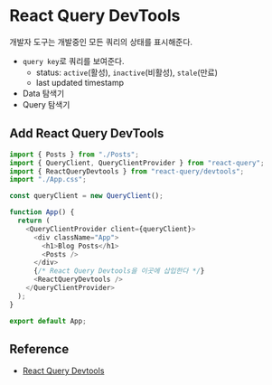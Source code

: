 # React Query DevTools

개발자 도구는 개발중인 모든 쿼리의 상태를 표시해준다.

- `query key`로 쿼리를 보여준다.
  - status: `active`(활성), `inactive`(비활성), `stale`(만료)
  - last updated timestamp
- Data 탐색기
- Query 탐색기

## Add React Query DevTools

```js
import { Posts } from "./Posts";
import { QueryClient, QueryClientProvider } from "react-query";
import { ReactQueryDevtools } from "react-query/devtools";
import "./App.css";

const queryClient = new QueryClient();

function App() {
  return (
    <QueryClientProvider client={queryClient}>
      <div className="App">
        <h1>Blog Posts</h1>
        <Posts />
      </div>
      {/* React Query Devtools을 이곳에 삽입한다 */}
      <ReactQueryDevtools />
    </QueryClientProvider>
  );
}

export default App;
```

## Reference

- [React Query Devtools](https://react-query-v3.tanstack.com/devtools)

